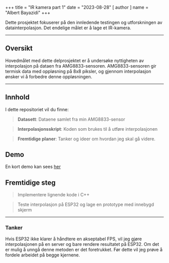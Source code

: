 +++
title = "IR kamera part 1"
date = "2023-08-28"
[ author ]
  name = "Albert Bayazidi"
+++

Dette prosjektet fokuserer på den innledende testingen og utforskningen av datainterpolasjon. Det endelige målet er å lage et IR-kamera.

---

## Oversikt

Hovedmålet med dette delprosjektet er å undersøke nyttigheten av interpolasjon på dataen fra AMG8833-sensoren. AMG8833-sensoren gir termisk data med oppløsning på 8x8 piksler, og gjennom interpolasjon ønsker vi å forbedre denne oppløsningen.  
  
---

## Innhold

I dette repositoriet vil du finne:

>**Datasett**: Dataene samlet fra min AMG8833-sensor

>**Interpolasjonsskript**: Koden som brukes til å utføre interpolasjonen 

>**Fremtidige planer**: Tanker og ideer om hvordan jeg skal gå videre.

## Demo

En kort demo kan sees [her](https://github.com/albertbayazidi/IR-Interpolation/assets/102351774/d3559252-e7f2-40f6-a795-8a5bb3ff11f0)

## Fremtidige steg

>Implementere lignende kode i C++

>Teste interpolasjon på ESP32 og lage en prototype med innebygd skjerm

---

### Tanker
Hvis ESP32 ikke klarer å håndtere en akseptabel FPS, vil jeg gjøre interpolasjonen på en server og bare rendere resultatet på ESP32. Om det er mulig å unngå denne metoden er det foretrukket. Før dette vil jeg prøve å fordele arbeidet på begge kjernene.
